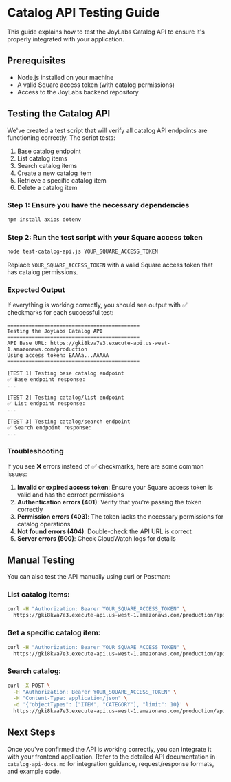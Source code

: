 # Catalog API Testing Guide

This guide explains how to test the JoyLabs Catalog API to ensure it's properly integrated with your application.

## Prerequisites

- Node.js installed on your machine
- A valid Square access token (with catalog permissions)
- Access to the JoyLabs backend repository

## Testing the Catalog API

We've created a test script that will verify all catalog API endpoints are functioning correctly. The script tests:

1. Base catalog endpoint
2. List catalog items
3. Search catalog items
4. Create a new catalog item
5. Retrieve a specific catalog item
6. Delete a catalog item

### Step 1: Ensure you have the necessary dependencies

```bash
npm install axios dotenv
```

### Step 2: Run the test script with your Square access token

```bash
node test-catalog-api.js YOUR_SQUARE_ACCESS_TOKEN
```

Replace `YOUR_SQUARE_ACCESS_TOKEN` with a valid Square access token that has catalog permissions.

### Expected Output

If everything is working correctly, you should see output with ✅ checkmarks for each successful test:

```
===========================================
Testing the JoyLabs Catalog API
===========================================
API Base URL: https://gki8kva7e3.execute-api.us-west-1.amazonaws.com/production
Using access token: EAAAa...AAAAA
===========================================

[TEST 1] Testing base catalog endpoint
✅ Base endpoint response:
...

[TEST 2] Testing catalog/list endpoint
✅ List endpoint response:
...

[TEST 3] Testing catalog/search endpoint
✅ Search endpoint response:
...
```

### Troubleshooting

If you see ❌ errors instead of ✅ checkmarks, here are some common issues:

1. **Invalid or expired access token**: Ensure your Square access token is valid and has the correct permissions
2. **Authentication errors (401)**: Verify that you're passing the token correctly
3. **Permission errors (403)**: The token lacks the necessary permissions for catalog operations
4. **Not found errors (404)**: Double-check the API URL is correct
5. **Server errors (500)**: Check CloudWatch logs for details

## Manual Testing

You can also test the API manually using curl or Postman:

### List catalog items:

```bash
curl -H "Authorization: Bearer YOUR_SQUARE_ACCESS_TOKEN" \
  https://gki8kva7e3.execute-api.us-west-1.amazonaws.com/production/api/catalog/list
```

### Get a specific catalog item:

```bash
curl -H "Authorization: Bearer YOUR_SQUARE_ACCESS_TOKEN" \
  https://gki8kva7e3.execute-api.us-west-1.amazonaws.com/production/api/catalog/item/ITEM_ID
```

### Search catalog:

```bash
curl -X POST \
  -H "Authorization: Bearer YOUR_SQUARE_ACCESS_TOKEN" \
  -H "Content-Type: application/json" \
  -d '{"objectTypes": ["ITEM", "CATEGORY"], "limit": 10}' \
  https://gki8kva7e3.execute-api.us-west-1.amazonaws.com/production/api/catalog/search
```

## Next Steps

Once you've confirmed the API is working correctly, you can integrate it with your frontend application. Refer to the detailed API documentation in `catalog-api-docs.md` for integration guidance, request/response formats, and example code. 